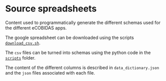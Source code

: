 # Source spreadsheets

Content used to programmatically generate the different schemas used for the
different eCOBIDAS apps.

The google spreadsheet can be downloaded using the scripts
[`download_csv.sh`](../../download_csv.sh).

The `csv` files can be turned into schemas using the python code in the
[`scripts`](../../scripts) folder.

The content of the different columns is described in `data_dictionary.json` and
the `json` files associated with each file.
